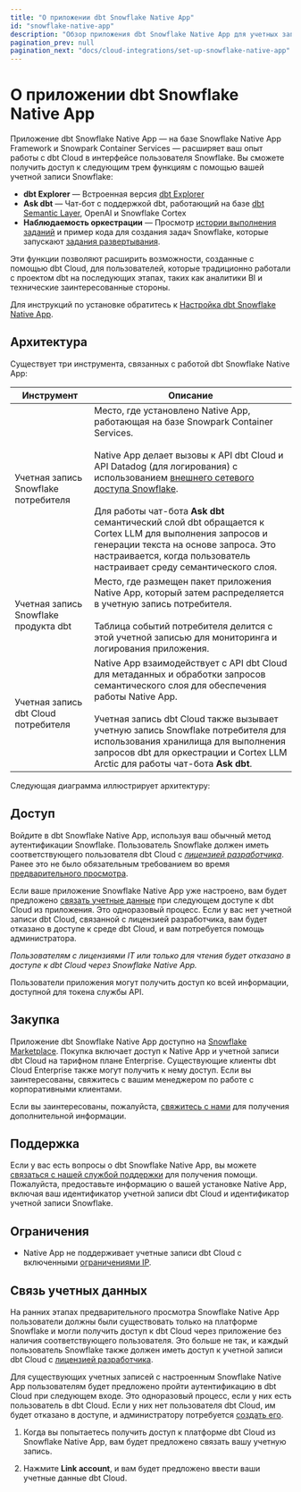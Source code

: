 ```yaml
---
title: "О приложении dbt Snowflake Native App"
id: "snowflake-native-app"
description: "Обзор приложения dbt Snowflake Native App для учетных записей dbt Cloud"
pagination_prev: null
pagination_next: "docs/cloud-integrations/set-up-snowflake-native-app"
---
```


# О приложении dbt Snowflake Native App <Lifecycle status='preview' />

Приложение dbt Snowflake Native App &mdash; на базе Snowflake Native App Framework и Snowpark Container Services &mdash; расширяет ваш опыт работы с dbt Cloud в интерфейсе пользователя Snowflake. Вы сможете получить доступ к следующим трем функциям с помощью вашей учетной записи Snowflake:

- **dbt Explorer** &mdash; Встроенная версия [dbt Explorer](/docs/collaborate/explore-projects)
- **Ask dbt** &mdash; Чат-бот с поддержкой dbt, работающий на базе [dbt Semantic Layer](/docs/use-dbt-semantic-layer/dbt-sl), OpenAI и Snowflake Cortex
- **Наблюдаемость оркестрации** &mdash; Просмотр [истории выполнения заданий](/docs/deploy/run-visibility) и пример кода для создания задач Snowflake, которые запускают [задания развертывания](/docs/deploy/deploy-jobs).

Эти функции позволяют расширить возможности, созданные с помощью dbt Cloud, для пользователей, которые традиционно работали с проектом dbt на последующих этапах, таких как аналитики BI и технические заинтересованные стороны.

Для инструкций по установке обратитесь к [Настройка dbt Snowflake Native App](/docs/cloud-integrations/set-up-snowflake-native-app).

## Архитектура

Существует три инструмента, связанных с работой dbt Snowflake Native App:

| Инструмент                         | Описание |
|------------------------------------|-------------|
| Учетная запись Snowflake потребителя | Место, где установлено Native App, работающая на базе Snowpark Container Services. <br /><br /> Native App делает вызовы к API dbt Cloud и API Datadog (для логирования) с использованием [внешнего сетевого доступа Snowflake](https://docs.snowflake.com/en/developer-guide/external-network-access/external-network-access-overview). <br /><br />Для работы чат-бота **Ask dbt** семантический слой dbt обращается к Cortex LLM для выполнения запросов и генерации текста на основе запроса. Это настраивается, когда пользователь настраивает среду семантического слоя. |
| Учетная запись Snowflake продукта dbt | Место, где размещен пакет приложения Native App, который затем распределяется в учетную запись потребителя. <br /><br />Таблица событий потребителя делится с этой учетной записью для мониторинга и логирования приложения. |
| Учетная запись dbt Cloud потребителя | Native App взаимодействует с API dbt Cloud для метаданных и обработки запросов семантического слоя для обеспечения работы Native App. <br /> <br /> Учетная запись dbt Cloud также вызывает учетную запись Snowflake потребителя для использования хранилища для выполнения запросов dbt для оркестрации и Cortex LLM Arctic для работы чат-бота **Ask dbt**. |

Следующая диаграмма иллюстрирует архитектуру:

<Lightbox src="/img/docs/cloud-integrations/architecture-dbt-snowflake-native-app.png" title="Архитектура интеграции dbt Cloud и Snowflake"/>

## Доступ

Войдите в dbt Snowflake Native App, используя ваш обычный метод аутентификации Snowflake. Пользователь Snowflake должен иметь соответствующего пользователя dbt Cloud с _[лицензией разработчика](/docs/cloud/manage-access/seats-and-users)_. Ранее это не было обязательным требованием во время [предварительного просмотра](/docs/dbt-versions/product-lifecycles#dbt-cloud).

Если ваше приложение Snowflake Native App уже настроено, вам будет предложено [связать учетные данные](#link-credentials) при следующем доступе к dbt Cloud из приложения. Это одноразовый процесс. Если у вас нет учетной записи dbt Cloud, связанной с лицензией разработчика, вам будет отказано в доступе к среде dbt Cloud, и вам потребуется помощь администратора.

_Пользователям с лицензиями IT или только для чтения будет отказано в доступе к dbt Cloud через Snowflake Native App._

Пользователи приложения могут получить доступ ко всей информации, доступной для токена службы API.

## Закупка

Приложение dbt Snowflake Native App доступно на [Snowflake Marketplace](https://app.snowflake.com/marketplace/listing/GZTYZSRT2R3). Покупка включает доступ к Native App и учетной записи dbt Cloud на тарифном плане Enterprise. Существующие клиенты dbt Cloud Enterprise также могут получить к нему доступ. Если вы заинтересованы, свяжитесь с вашим менеджером по работе с корпоративными клиентами.

Если вы заинтересованы, пожалуйста, [свяжитесь с нами](mailto:sales_snowflake_marketplace@dbtlabs.com) для получения дополнительной информации.

## Поддержка

Если у вас есть вопросы о dbt Snowflake Native App, вы можете [связаться с нашей службой поддержки](mailto:dbt-snowflake-marketplace@dbtlabs.com) для получения помощи. Пожалуйста, предоставьте информацию о вашей установке Native App, включая ваш идентификатор учетной записи dbt Cloud и идентификатор учетной записи Snowflake.

## Ограничения

- Native App не поддерживает учетные записи dbt Cloud с включенными [ограничениями IP](/docs/cloud/secure/ip-restrictions).

## Связь учетных данных

На ранних этапах предварительного просмотра Snowflake Native App пользователи должны были существовать только на платформе Snowflake и могли получить доступ к dbt Cloud через приложение без наличия соответствующего пользователя. Это больше не так, и каждый пользователь Snowflake также должен иметь доступ к учетной записи dbt Cloud с [лицензией разработчика](/docs/cloud/manage-access/seats-and-users).

Для существующих учетных записей с настроенным Snowflake Native App пользователям будет предложено пройти аутентификацию в dbt Cloud при следующем входе. Это одноразовый процесс, если у них есть пользователь в dbt Cloud. Если у них нет пользователя dbt Cloud, им будет отказано в доступе, и администратору потребуется [создать его](/docs/cloud/manage-access/invite-users).

1. Когда вы попытаетесь получить доступ к платформе dbt Cloud из Snowflake Native App, вам будет предложено связать вашу учетную запись.

<Lightbox src="/img/docs/dbt-cloud/snowflake-link-account-prompt.png" width="90%" title="Запрос Snowflake Native App на связывание учетных записей" />

2. Нажмите **Link account**, и вам будет предложено ввести ваши учетные данные dbt Cloud.

<Lightbox src="/img/docs/dbt-cloud/snowflake-link-dbt-cloud.png" width="90%" title="Запрос на связывание учетных записей" />